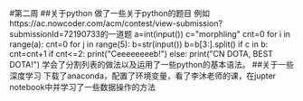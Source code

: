 #第二周
##关于python
  做了一些关于python的题目
例如https://ac.nowcoder.com/acm/contest/view-submission?submissionId=72190733的一道题
a=int(input())
c="morphling"
cnt=0
for i in range(a):
    cnt=0
    for j in range(5):
        b=str(input())
        b=b[3:].split()
        if c in b:
            cnt=cnt+1
    if cnt<=2:
        print("Ceeeeeeeeb!")
    else:
        print("CN DOTA, BEST DOTA!")
学会了分割列表的做法以及运用了一些python的基本语法。
##关于一些深度学习
下载了anaconda，配置了环境变量，看了李沐老师的课，在jupter notebook中并学习了一些数据操作的方法


                
